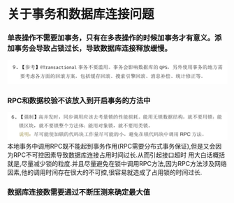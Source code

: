 
# 关于事务和数据库连接问题
### 单表操作不需要加事务，只有在多表操作的时候加事务才有意义。添加事务会导致占锁过长，导致数据库连接释放缓慢。
![](images/2019-07-02-17-24-09.png)
### RPC和数据校验不该放入到开启事务的方法中
![](images/2019-07-02-17-26-57.png)
本地事务中调用RPC既不能起到事务作用(RPC需要分布式事务保证),但是又会因为RPC不可控因素导致数据库连接占用时间过长.从而引起接口超时
用大白话概括就是,尽量减少锁的粒度.并且尽量避免在锁中调用RPC方法,因为RPC方法涉及网络因素,他的调用时间存在很大的不可控,很容易就造成了占用锁的时间过长.

### 数据库连接数需要通过不断压测来确定最大值
